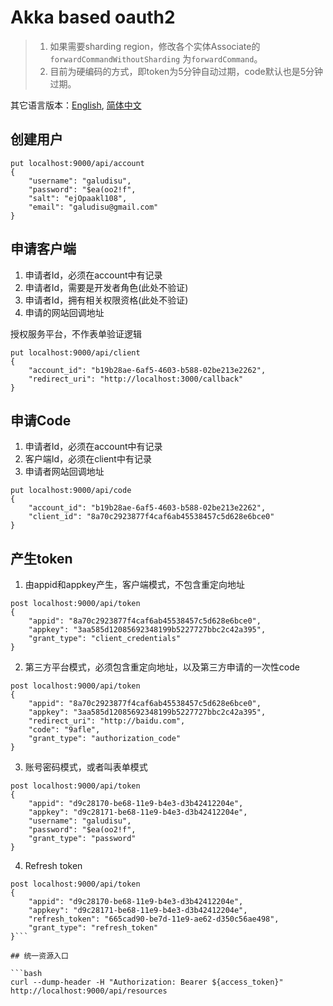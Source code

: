 Akka based oauth2 
=================


>1. 如果需要sharding region，修改各个实体Associate的`forwardCommandWithoutSharding` 为`forwardCommand`。 
>2. 目前为硬编码的方式，即token为5分钟自动过期，code默认也是5分钟过期。

其它语言版本：[English](README.md), [简体中文](README.zh-cn.md)

## 创建用户

```
put localhost:9000/api/account
{
	"username": "galudisu",
	"password": "$ea(oo2!f",
	"salt": "ejOpaakl108",
	"email": "galudisu@gmail.com"
}
```

## 申请客户端

1. 申请者Id，必须在account中有记录
2. 申请者Id，需要是开发者角色(此处不验证)
3. 申请者Id，拥有相关权限资格(此处不验证)
4. 申请的网站回调地址

授权服务平台，不作表单验证逻辑

```
put localhost:9000/api/client
{
    "account_id": "b19b28ae-6af5-4603-b588-02be213e2262",
    "redirect_uri": "http://localhost:3000/callback"
}
```

## 申请Code

1. 申请者Id，必须在account中有记录
2. 客户端Id，必须在client中有记录
3. 申请者网站回调地址

```
put localhost:9000/api/code
{
    "account_id": "b19b28ae-6af5-4603-b588-02be213e2262",
    "client_id": "8a70c2923877f4caf6ab45538457c5d628e6bce0"
}
```

## 产生token

1. 由appid和appkey产生，客户端模式，不包含重定向地址

```
post localhost:9000/api/token
{
    "appid": "8a70c2923877f4caf6ab45538457c5d628e6bce0",
    "appkey": "3aa585d12085692348199b5227727bbc2c42a395",
    "grant_type": "client_credentials"
}
```

2. 第三方平台模式，必须包含重定向地址，以及第三方申请的一次性code

```
post localhost:9000/api/token
{
    "appid": "8a70c2923877f4caf6ab45538457c5d628e6bce0",
    "appkey": "3aa585d12085692348199b5227727bbc2c42a395",
    "redirect_uri": "http://baidu.com",
    "code": "9afle",
    "grant_type": "authorization_code"
}
```

3. 账号密码模式，或者叫表单模式

```
post localhost:9000/api/token
{
    "appid": "d9c28170-be68-11e9-b4e3-d3b42412204e",
    "appkey": "d9c28171-be68-11e9-b4e3-d3b42412204e",
    "username": "galudisu",
    "password": "$ea(oo2!f",
    "grant_type": "password"
}
```

4. Refresh token

```
post localhost:9000/api/token
{
    "appid": "d9c28170-be68-11e9-b4e3-d3b42412204e",
    "appkey": "d9c28171-be68-11e9-b4e3-d3b42412204e",
    "refresh_token": "665cad90-be7d-11e9-ae62-d350c56ae498",
    "grant_type": "refresh_token"
}```

## 统一资源入口

```bash
curl --dump-header -H "Authorization: Bearer ${access_token}" http://localhost:9000/api/resources
```